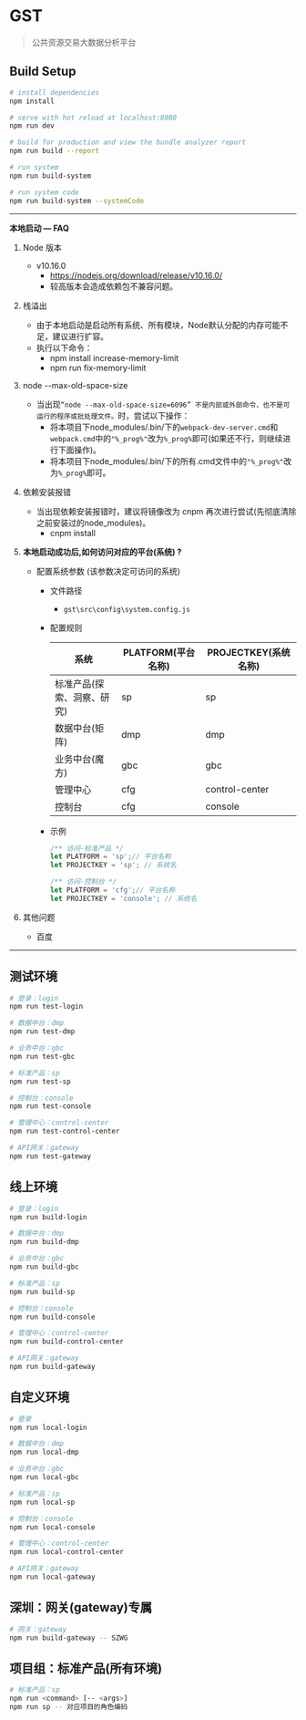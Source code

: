 # GST
> 公共资源交易大数据分析平台

## Build Setup

``` bash
# install dependencies
npm install 

# serve with hot reload at localhost:8080
npm run dev

# build for production and view the bundle analyzer report
npm run build --report

# run system
npm run build-system

# run system code
npm run build-system --systemCode
```

***
__本地启动 — FAQ__
1. Node 版本
    + v10.16.0
        - https://nodejs.org/download/release/v10.16.0/
        - 较高版本会造成依赖包不兼容问题。
2. 栈溢出
    + 由于本地启动是启动所有系统、所有模块，Node默认分配的内存可能不足，建议进行扩容。
    + 执行以下命令：
        - npm install increase-memory-limit
        - npm run fix-memory-limit
3. node --max-old-space-size
    + 当出现```“node --max-old-space-size=6096” 不是内部或外部命令，也不是可运行的程序或批处理文件。```时，尝试以下操作：
        - 将本项目下node_modules/.bin/下的```webpack-dev-server.cmd```和```webpack.cmd```中的```"%_prog%"```改为```%_prog%```即可(如果还不行，则继续进行下面操作)。
        - 将本项目下node_modules/.bin/下的所有.cmd文件中的```"%_prog%"```改为```%_prog%```即可。
4. 依赖安装报错
    + 当出现依赖安装报错时，建议将镜像改为 cnpm 再次进行尝试(先彻底清除之前安装过的node_modules)。
        - cnpm install
5. **本地启动成功后,如何访问对应的平台(系统) ?**
    + 配置系统参数 (该参数决定可访问的系统)
        + 文件路径
            + ```gst\src\config\system.config.js```
        + 配置规则
        
            | 系统                       | PLATFORM(平台名称) | PROJECTKEY(系统名称) |
            | -------------------------- | ------------------ | -------------------- |
            | 标准产品(探索、洞察、研究) | sp                 | sp                   |
            | 数据中台(矩阵)             | dmp                | dmp                  |
            | 业务中台(魔方)             | gbc                | gbc                  |
            | 管理中心                   | cfg                | control-center       |
            | 控制台                     | cfg                | console              |
           
        + 示例
            ```js
            /** 访问-标准产品 */ 
            let PLATFORM = 'sp';// 平台名称
            let PROJECTKEY = 'sp'; // 系统名

            /** 访问-控制台 */ 
            let PLATFORM = 'cfg';// 平台名称
            let PROJECTKEY = 'console'; // 系统名
            ```

6. 其他问题
    + 百度

***

## 测试环境

``` bash
# 登录：login
npm run test-login

# 数据中台：dmp
npm run test-dmp

# 业务中台：gbc
npm run test-gbc

# 标准产品：sp
npm run test-sp

# 控制台：console
npm run test-console

# 管理中心：control-center
npm run test-control-center

# API网关：gateway
npm run test-gateway
```


## 线上环境

``` bash
# 登录：login
npm run build-login

# 数据中台：dmp
npm run build-dmp

# 业务中台：gbc
npm run build-gbc

# 标准产品：sp
npm run build-sp

# 控制台：console
npm run build-console

# 管理中心：control-center
npm run build-control-center

# API网关：gateway
npm run build-gateway
```

## 自定义环境

``` bash
# 登录
npm run local-login

# 数据中台：dmp
npm run local-dmp

# 业务中台：gbc
npm run local-gbc

# 标准产品：sp
npm run local-sp

# 控制台：console
npm run local-console

# 管理中心：control-center
npm run local-control-center

# API网关：gateway
npm run local-gateway
```
## 深圳：网关(gateway)专属

``` bash
# 网关：gateway
npm run build-gateway -- SZWG
```
## 项目组：标准产品(所有环境)

``` bash
# 标准产品：sp
npm run <command> [-- <args>]
npm run sp -- 对应项目的角色编码
```
